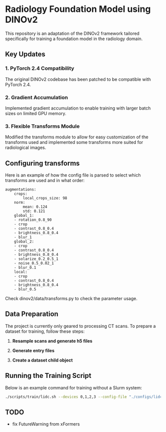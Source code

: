 # Radiology Foundation Model using DINOv2

This repository is an adaptation of the DINOv2 framework tailored specifically for training a foundation model in the radiology domain. 

## Key Updates

### 1. **PyTorch 2.4 Compatibility**
The original DINOv2 codebase has been patched to be compatible with PyTorch 2.4.

### 2. **Gradient Accumulation**
Implemented gradient accumulation to enable training with larger batch sizes on limited GPU memory. 

### 3. **Flexible Transforms Module**
Modified the transforms module to allow for easy customization of the transforms used and implemented some transforms more suited for radiological images. 

## Configuring transforms

Here is an example of how the config file is parsed to select which transforms are used and in what order:

```
augmentations:
    crops:
        local_crops_size: 98
    norm:
        mean: 0.124
        std: 0.121
    global_1:
    - rotation_0.8_90
    - crop
    - contrast_0.8_0.4
    - brightness_0.8_0.4
    - blur_1
    global_2:
    - crop
    - contrast_0.8_0.4
    - brightness_0.8_0.4
    - solarize_0.2_0.5_1
    - noise_0.5_0.02_1
    - blur_0.1
    local:
    - crop
    - contrast_0.8_0.4
    - brightness_0.8_0.4
    - blur_0.5
```
Check dinov2/data/transforms.py to check the parameter usage.

## Data Preparation

The project is currently only geared to processing CT scans. To prepare a dataset for training, follow these steps:

1. **Resample scans and generate h5 files**
   
2. **Generate entry files**

3. **Create a dataset child object**

## Running the Training Script

Below is an example command for training without a Slurm system:

```bash
./scripts/train/lidc.sh --devices 0,1,2,3 --config-file "./configs/lidc/vits14_reg4.yaml" --output-dir ./runs/lidc_test_rescale
```

## TODO

- fix FutureWarning from xFormers